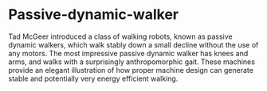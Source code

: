 # Passive-dynamic-walker
Tad McGeer introduced a class of walking robots, known as passive dynamic walkers, which walk stably down a small decline without the use of any motors. The most impressive passive dynamic walker  has knees and arms, and walks with a surprisingly anthropomorphic gait. These machines provide an elegant illustration of how proper machine design can generate stable and potentially very energy efficient walking. 
